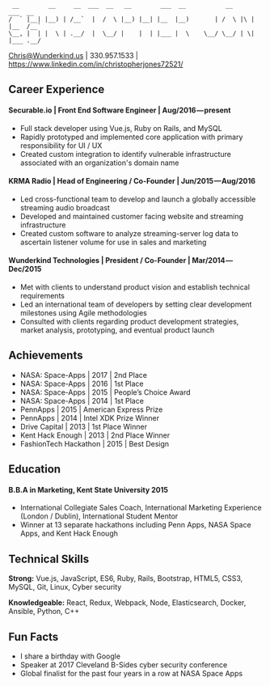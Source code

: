 ```
 __        __     __  ___  __   __        ___  __           __        ___  __  
/  ` |__| |__) | /__`  |  /  \ |__) |__| |__  |__)       | /  \ |\ | |__  /__` 
\__, |  | |  \ | .__/  |  \__/ |    |  | |___ |  \    \__/ \__/ | \| |___ .__/ 

```
                                                                               
Chris@Wunderkind.us | 330.957.1533 | https://www.linkedin.com/in/christopherjones72521/

## Career Experience
#### Securable.io | Front End Software Engineer | Aug/2016 — present
- Full stack developer using Vue.js, Ruby on Rails, and MySQL 
- Rapidly prototyped and implemented core application with primary responsibility for UI / UX
- Created custom integration to identify vulnerable infrastructure associated with an organization's domain name

#### KRMA Radio | Head of Engineering / Co-Founder | Jun/2015 — Aug/2016
- Led cross-functional team to develop and launch a globally accessible streaming audio broadcast
- Developed and maintained customer facing website and streaming infrastructure
- Created custom software to analyze streaming-server log data to ascertain listener volume for use in sales and marketing

#### Wunderkind Technologies | President / Co-Founder | Mar/2014 — Dec/2015 
- Met with clients to understand product vision and establish technical requirements
- Led an international team of developers by setting clear development milestones using Agile methodologies
- Consulted with clients regarding product development strategies, market analysis, prototyping, and eventual product launch


## Achievements
- NASA: Space-Apps | 2017 | 2nd Place
- NASA: Space-Apps | 2016 | 1st Place
- NASA: Space-Apps | 2015 | People’s Choice Award
- NASA: Space-Apps | 2014 | 1st Place
- PennApps | 2015 | American Express Prize
- PennApps | 2014 | Intel XDK Prize Winner
- Drive Capital | 2013 | 1st Place Winner
- Kent Hack Enough | 2013 | 2nd Place Winner
- FashionTech Hackathon | 2015 | Best Design


## Education
#### B.B.A in **Marketing**, Kent State University 2015
- International Collegiate Sales Coach, International Marketing Experience (London / Dublin), International Student Mentor
- Winner at 13 separate hackathons including Penn Apps, NASA Space Apps, and Kent Hack Enough


## Technical Skills
**Strong:** Vue.js, JavaScript, ES6, Ruby, Rails, Bootstrap, HTML5, CSS3, MySQL, Git, Linux, Cyber security

**Knowledgeable:** React, Redux, Webpack, Node, Elasticsearch, Docker, Ansible, Python, C++


## Fun Facts
- I share a birthday with Google
- Speaker at 2017 Cleveland B-Sides cyber security conference
- Global finalist for the past four years in a row at NASA Space Apps



